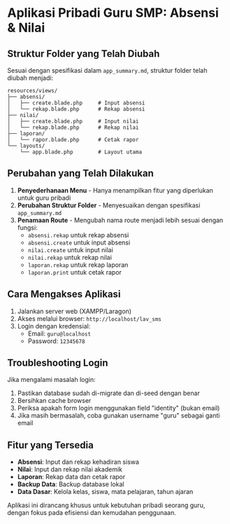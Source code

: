 # Aplikasi Pribadi Guru SMP: Absensi & Nilai

## Struktur Folder yang Telah Diubah

Sesuai dengan spesifikasi dalam `app_summary.md`, struktur folder telah diubah menjadi:

```
resources/views/
├── absensi/
│   ├── create.blade.php     # Input absensi
│   └── rekap.blade.php      # Rekap absensi
├── nilai/
│   ├── create.blade.php     # Input nilai
│   └── rekap.blade.php      # Rekap nilai
├── laporan/
│   └── rapor.blade.php      # Cetak rapor
└── layouts/
    └── app.blade.php        # Layout utama
```

## Perubahan yang Telah Dilakukan

1. **Penyederhanaan Menu** - Hanya menampilkan fitur yang diperlukan untuk guru pribadi
2. **Perubahan Struktur Folder** - Menyesuaikan dengan spesifikasi `app_summary.md`
3. **Penamaan Route** - Mengubah nama route menjadi lebih sesuai dengan fungsi:
   - `absensi.rekap` untuk rekap absensi
   - `absensi.create` untuk input absensi
   - `nilai.create` untuk input nilai
   - `nilai.rekap` untuk rekap nilai
   - `laporan.rekap` untuk rekap laporan
   - `laporan.print` untuk cetak rapor

## Cara Mengakses Aplikasi

1. Jalankan server web (XAMPP/Laragon)
2. Akses melalui browser: `http://localhost/lav_sms`
3. Login dengan kredensial:
   - Email: `guru@localhost`
   - Password: `12345678`

## Troubleshooting Login

Jika mengalami masalah login:
1. Pastikan database sudah di-migrate dan di-seed dengan benar
2. Bersihkan cache browser
3. Periksa apakah form login menggunakan field "identity" (bukan email)
4. Jika masih bermasalah, coba gunakan username "guru" sebagai ganti email

## Fitur yang Tersedia

- **Absensi**: Input dan rekap kehadiran siswa
- **Nilai**: Input dan rekap nilai akademik
- **Laporan**: Rekap data dan cetak rapor
- **Backup Data**: Backup database lokal
- **Data Dasar**: Kelola kelas, siswa, mata pelajaran, tahun ajaran

Aplikasi ini dirancang khusus untuk kebutuhan pribadi seorang guru, dengan fokus pada efisiensi dan kemudahan penggunaan.